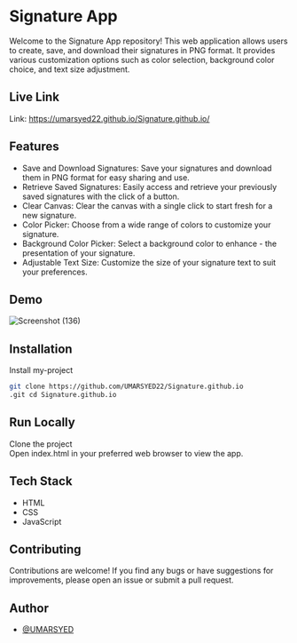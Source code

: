 # Signature App

Welcome to the Signature App repository! This web application allows users to create, save, and download their signatures in PNG format. It provides various customization options such as color selection, background color choice, and text size adjustment.


## Live Link
Link:
 https://umarsyed22.github.io/Signature.github.io/
## Features

- Save and Download Signatures: Save your signatures and download them in PNG format for easy sharing and use.
- Retrieve Saved Signatures: Easily access and retrieve your previously saved signatures with the click of a button.
- Clear Canvas: Clear the canvas with a single click to start fresh for a new signature.
- Color Picker: Choose from a wide range of colors to customize your signature.
- Background Color Picker: Select a background color to enhance - the presentation of your signature.
- Adjustable Text Size: Customize the size of your signature text to suit your preferences.


## Demo
![Screenshot (136)](https://github.com/UMARSYED22/Signature.github.io/assets/91256810/d37dc3e0-2bce-4b3b-86a6-8df7d5849215)



## Installation

Install my-project
```bash
git clone https://github.com/UMARSYED22/Signature.github.io
.git cd Signature.github.io
```
    
## Run Locally

Clone the project  
Open index.html in your preferred web browser to view the app.


## Tech Stack

- HTML
- CSS
- JavaScript


## Contributing

Contributions are welcome! If you find any bugs or have suggestions for improvements, please open an issue or submit a pull request.


## Author
- [@UMARSYED](https://github.com/UMARSYED22)

